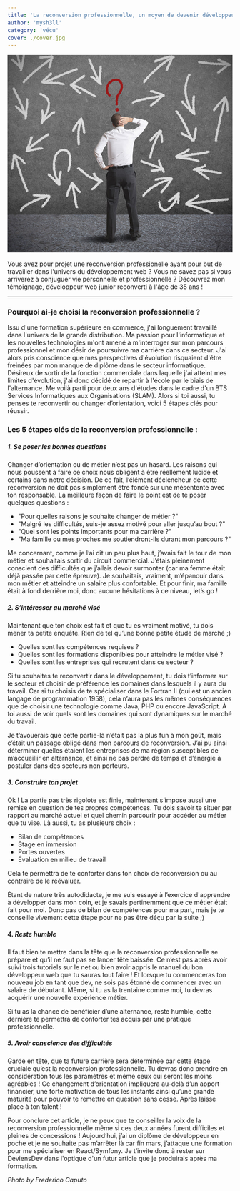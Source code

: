 ```yaml
---
title: 'La reconversion professionnelle, un moyen de devenir développeur(se) web.'
author: 'mysh3ll'
category: 'vécu'
cover: ./cover.jpg
---
```


![Photo d'illustration](./cover.jpg)

Vous avez pour projet une reconversion professionelle ayant pour but de travailler dans l'univers du développement web ?
Vous ne savez pas si vous arriverez à conjuguer vie personnelle et professionnelle ?
Découvrez mon témoignage, développeur web junior reconverti à l'âge de 35 ans !

---
### Pourquoi ai-je choisi la reconversion professionnelle ?

Issu d'une formation supérieure en commerce, j'ai longuement travaillé dans l'univers de la grande distribution. 
Ma passion pour l'informatique et les nouvelles technologies m'ont amené à m'interroger sur mon parcours professionnel et mon désir de poursuivre ma carrière dans ce secteur.
J'ai alors pris conscience que mes perspectives d'évolution risquaient d'être freinées par mon manque de diplôme dans le secteur informatique.
Désireux de sortir de la fonction commerciale dans laquelle j'ai atteint mes limites d'évolution, j'ai donc décidé de repartir à l'école par le biais de l'alternance.
Me voilà parti pour deux ans d'études dans le cadre d'un BTS Services Informatiques aux Organisations (SLAM).
Alors si toi aussi, tu penses te reconvertir ou changer d’orientation, voici 5 étapes clés pour réussir.

### Les 5 étapes clés de la reconversion professionnelle :

##### 1. Se poser les bonnes questions

Changer d’orientation ou de métier n’est pas un hasard. Les raisons qui nous poussent à faire ce choix nous obligent à être réellement lucide et certains dans notre décision. De ce fait, l’élément déclencheur de cette reconversion ne doit pas simplement être fondé sur une mésentente avec ton responsable. La meilleure façon de faire le point est de te poser quelques questions :
- "Pour quelles raisons je souhaite changer de métier ?"
- "Malgré les difficultés, suis-je assez motivé pour aller jusqu’au bout ?"
- "Quel sont les points importants pour ma carrière ?"
- "Ma famille ou mes proches me soutiendront-ils durant mon parcours ?"

Me concernant, comme je l’ai dit un peu plus haut, j’avais fait le tour de mon métier et souhaitais sortir du circuit commercial. J’étais pleinement conscient des difficultés que j’allais devoir surmonter (car ma femme était déjà passée par cette épreuve). Je souhaitais, vraiment, m’épanouir dans mon métier et atteindre un salaire plus confortable. Et pour finir, ma famille était à fond derrière moi, donc aucune hésitations à ce niveau, let’s go !

##### 2. S’intéresser au marché visé

Maintenant que ton choix est fait et que tu es vraiment motivé, tu dois mener ta petite enquête. Rien de tel qu’une bonne petite étude de marché ;)
- Quelles sont les compétences requises ?
- Quelles sont les formations disponibles pour atteindre le métier visé ?
- Quelles sont les entreprises qui recrutent dans ce secteur ?

Si tu souhaites te reconvertir dans le développement, tu dois t’informer sur le secteur et choisir de préférence les domaines dans lesquels il y aura du travail. Car si tu choisis de te spécialiser dans le Fortran II (qui est un ancien langage de programmation 1958), cela n’aura pas les mêmes conséquences que de choisir une technologie comme Java, PHP ou encore JavaScript. À toi aussi de voir quels sont les domaines qui sont dynamiques sur le marché du travail.

Je t’avouerais que cette partie-là n’était pas la plus fun à mon goût, mais c’était un passage obligé dans mon parcours de reconversion. J’ai pu ainsi déterminer quelles étaient les entreprises de ma région susceptibles de m’accueillir en alternance, et ainsi ne pas perdre de temps et d’énergie à postuler dans des secteurs non porteurs.

##### 3. Construire ton projet
Ok ! La partie pas très rigolote est finie, maintenant s’impose aussi une remise en question de tes propres compétences. Tu dois savoir te situer par rapport au marché actuel et quel chemin parcourir pour accéder au métier que tu vise. Là aussi, tu as plusieurs choix :
- Bilan de compétences
- Stage en immersion
- Portes ouvertes
- Évaluation en milieu de travail

Cela te permettra de te conforter dans ton choix de reconversion ou au contraire de le réévaluer.

Étant de nature très autodidacte, je me suis essayé à l’exercice d'apprendre à développer dans mon coin, et je savais pertinemment que ce métier était fait pour moi. Donc pas de bilan de compétences pour ma part, mais je te conseille vivement cette étape pour ne pas être déçu par la suite ;)

##### 4. Reste humble
Il faut bien te mettre dans la tête que la reconversion professionnelle se prépare et qu’il ne faut pas se lancer tête baissée. Ce n’est pas après avoir suivi trois tutoriels sur le net ou bien avoir appris le manuel du bon développeur web que tu sauras tout faire ! Et lorsque tu commenceras ton nouveau job en tant que dev, ne sois pas étonné de commencer avec un salaire de débutant. Même, si tu as la trentaine comme moi, tu devras acquérir une nouvelle expérience métier.

Si tu as la chance de bénéficier d’une alternance, reste humble, cette dernière te permettra de conforter tes acquis par une pratique professionnelle.

##### 5. Avoir conscience des difficultés
Garde en tête, que ta future carrière sera déterminée par cette étape cruciale qu’est la reconversion professionnelle. Tu devras donc prendre en considération tous les paramètres et même ceux qui seront les moins agréables ! Ce changement d’orientation impliquera au-delà d’un apport financier, une forte motivation de tous les instants ainsi qu’une grande maturité pour pouvoir te remettre en question sans cesse. Après laisse place à ton talent !

Pour conclure cet article, je ne peux que te conseiller la voix de la reconversion professionnelle même si ces deux années furent difficiles et pleines de concessions ! Aujourd’hui, j’ai un diplôme de développeur en poche et je ne souhaite pas m’arrêter là car fin mars, j’attaque une formation pour me spécialiser en React/Symfony. Je t’invite donc à rester sur DeviensDev dans l'optique d'un futur article que je produirais après ma formation.

_Photo by Frederico Caputo_
